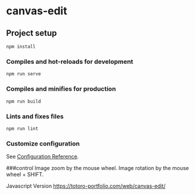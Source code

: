 # canvas-edit

## Project setup
```
npm install
```

### Compiles and hot-reloads for development
```
npm run serve
```

### Compiles and minifies for production
```
npm run build
```

### Lints and fixes files
```
npm run lint
```

### Customize configuration
See [Configuration Reference](https://cli.vuejs.org/config/).

###control
Image zoom by the mouse wheel.
Image rotation by the mouse wheel + SHIFT.

Javascript Version
https://totoro-portfolio.com/web/canvas-edit/
